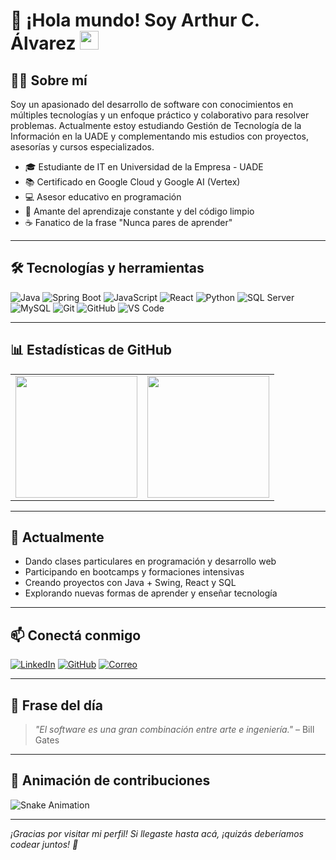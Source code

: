 # 👋 ¡Hola mundo! Soy Arthur C. Álvarez <img src="https://media.giphy.com/media/hvRJCLFzcasrR4ia7z/giphy.gif" width="30px" />

## 🧑‍💻 Sobre mí

Soy un apasionado del desarrollo de software con conocimientos en múltiples tecnologías y un enfoque práctico y colaborativo para resolver problemas. Actualmente estoy estudiando Gestión de Tecnología de la Información en la UADE y complementando mis estudios con proyectos, asesorías y cursos especializados.

- 🎓 Estudiante de IT en Universidad de la Empresa - UADE  
- 📚 Certificado en Google Cloud y Google AI (Vertex)
- 💻 Asesor educativo en programación 
- 🧠 Amante del aprendizaje constante y del código limpio  
- ☕ Fanatico de la frase "Nunca pares de aprender"  

---

## 🛠️ Tecnologías y herramientas

![Java](https://img.shields.io/badge/-Java-333?style=flat&logo=java)
![Spring Boot](https://img.shields.io/badge/-SpringBoot-333?style=flat&logo=springboot)
![JavaScript](https://img.shields.io/badge/-JavaScript-333?style=flat&logo=javascript)
![React](https://img.shields.io/badge/-React-333?style=flat&logo=react)
![Python](https://img.shields.io/badge/-Python-333?style=flat&logo=python)
![SQL Server](https://img.shields.io/badge/-SQL%20Server-333?style=flat&logo=microsoft-sql-server)
![MySQL](https://img.shields.io/badge/-MySQL-333?style=flat&logo=mysql)
![Git](https://img.shields.io/badge/-Git-333?style=flat&logo=git)
![GitHub](https://img.shields.io/badge/-GitHub-333?style=flat&logo=github)
![VS Code](https://img.shields.io/badge/-VS%20Code-333?style=flat&logo=visual-studio-code)

---

## 📊 Estadísticas de GitHub

<table>
  <tr>
    <td>
      <img height="195px" src="https://github-readme-stats.vercel.app/api?username=arthurcalvarez&show_icons=true&theme=radical&hide_border=true&count_private=true" />
    </td>
    <td>
      <img height="195px" src="https://github-readme-stats.vercel.app/api/top-langs/?username=arthurcalvarez&layout=compact&theme=radical&hide_border=true" />
    </td>
  </tr>
</table>

---

## 🌱 Actualmente

- Dando clases particulares en programación y desarrollo web  
- Participando en bootcamps y formaciones intensivas  
- Creando proyectos con Java + Swing, React y SQL  
- Explorando nuevas formas de aprender y enseñar tecnología  

---

## 📫 Conectá conmigo

[![LinkedIn](https://img.shields.io/badge/-LinkedIn-blue?style=flat&logo=linkedin)](https://linkedin.com/in/arthurcalvarez)
[![GitHub](https://img.shields.io/badge/-GitHub-333?style=flat&logo=github)](https://github.com/arthurcalvarez)
[![Correo](https://img.shields.io/badge/-Email-333?style=flat&logo=gmail)](mailto:object.arthur@gmail.com)

---

## 🧠 Frase del día

> *"El software es una gran combinación entre arte e ingeniería."* – Bill Gates

---

## 🐍 Animación de contribuciones

![Snake Animation](https://github.com/arthurcalvarez/arthurcalvarez/blob/output/github-contribution-grid-snake.svg)

---

*¡Gracias por visitar mi perfil! Si llegaste hasta acá, ¡quizás deberíamos codear juntos! 🚀*
